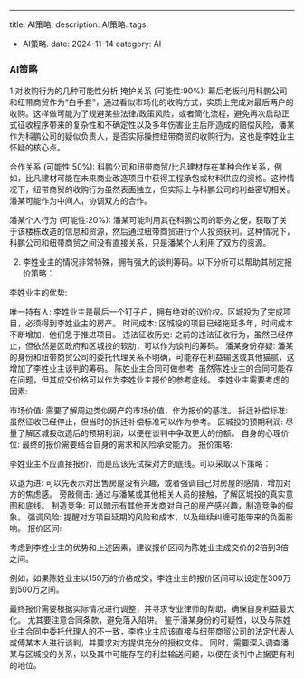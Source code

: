 ---
title: AI策略.
description: AI策略.
tags:
  - AI策略.
date: 2024-11-14
category: AI

### AI策略

1.对收购行为的几种可能性分析
掩护关系 (可能性:90%): 幕后老板利用科鹏公司和纽带商贸作为“白手套”，通过看似市场化的收购方式，实质上完成对最后两户的收购。这样做可能为了规避某些法律/政策风险，或者简化流程，避免再次启动正式征收程序带来的复杂性和不确定性以及多年伤害业主后所造成的赔偿风险，潘某作为科鹏公司的疑似负责人，是否实际操控纽带商贸的收购行为。这也是李姓业主怀疑的核心点。

合作关系 (可能性:50%): 科鹏公司和纽带商贸/比凡建材存在某种合作关系，例如，比凡建材可能在未来商业改造项目中获得工程承包或材料供应的资格。这种情况下，纽带商贸的收购行为虽然表面独立，但实际上与科鹏公司的利益密切相关。潘某可能作为中间人，协调双方的合作。

潘某个人行为 (可能性:20%): 潘某可能利用其在科鹏公司的职务之便，获取了关于该楼栋改造的信息和资源，然后通过纽带商贸进行个人投资获利。这种情况下，科鹏公司和纽带商贸之间没有直接关系，只是潘某个人利用了双方的资源。


2. 李姓业主的情况非常特殊，拥有强大的谈判筹码。以下分析可以帮助其制定报价策略：

李姓业主的优势:

唯一持有人: 李姓业主是最后一个钉子户，拥有绝对的议价权。区城投为了完成项目，必须得到李姓业主的房产。
时间成本: 区城投的项目已经拖延多年，时间成本不断增加，他们急于推进项目。
违法征收历史: 之前的违法征收行为，虽然已经停止，但依然是区政府和区城投的软肋，可以作为谈判的筹码。
潘某身份存疑: 潘某的身份和纽带商贸公司的委托代理关系不明确，可能存在利益输送或其他猫腻，这增加了李姓业主谈判的筹码。
陈姓业主合同可做参考: 虽然陈姓业主的合同可能存在问题，但其成交价格可以作为李姓业主报价的参考底线。
李姓业主需要考虑的因素:

市场价值: 需要了解周边类似房产的市场价值，作为报价的基准。
拆迁补偿标准: 虽然征收已经停止，但当时的拆迁补偿标准可以作为参考。
区城投的预期利润: 尽量了解区城投改造后的预期利润，以便在谈判中争取更大的份额。
自身的心理价位: 最终的报价需要结合自身的需求和风险承受能力。
报价策略:

李姓业主不应直接报价，而是应该先试探对方的底线。可以采取以下策略：

以退为进: 可以先表示对出售房屋没有兴趣，或者强调自己对房屋的感情，增加对方的焦虑感。
旁敲侧击: 通过与潘某或其他相关人员的接触，了解区城投的真实意图和底线。
制造竞争: 可以暗示有其他开发商对自己的房产感兴趣，制造竞争的假象。
强调风险: 提醒对方项目延期的风险和成本，以及继续纠缠可能带来的负面影响。
报价区间:

考虑到李姓业主的优势和上述因素，建议报价区间为陈姓业主成交价的2倍到3倍之间。

例如，如果陈姓业主以150万的价格成交，李姓业主的报价区间可以设定在300万到500万之间。

最终报价需要根据实际情况进行调整，并寻求专业律师的帮助，确保自身利益最大化。 尤其要注意合同条款，避免落入陷阱。 鉴于潘某身份的可疑性，以及与陈姓业主合同中委托代理人的不一致，李姓业主应该直接与纽带商贸公司的法定代表人或傅某本人进行谈判，并要求对方提供充分的授权文件。 同时，需要深入调查潘某与区城投的关系，以及其中可能存在的利益输送问题，以便在谈判中占据更有利的地位。





